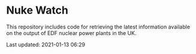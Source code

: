 # Nuke Watch

This repository includes code for retrieving the latest information available on the output of EDF nuclear power plants in the UK.

Last updated: 2021-01-13 06:29